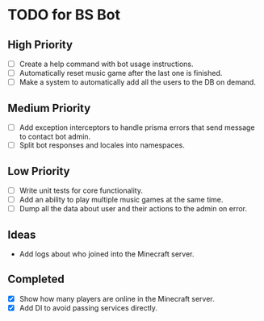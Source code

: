 # TODO for BS Bot

## High Priority
- [ ] Create a help command with bot usage instructions.
- [ ] Automatically reset music game after the last one is finished.
- [ ] Make a system to automatically add all the users to the DB on demand.

## Medium Priority
- [ ] Add exception interceptors to handle prisma errors that send message to contact bot admin.
- [ ] Split bot responses and locales into namespaces.

## Low Priority
- [ ] Write unit tests for core functionality.
- [ ] Add an ability to play multiple music games at the same time.
- [ ] Dump all the data about user and their actions to the admin on error.

## Ideas
- Add logs about who joined into the Minecraft server.

## Completed
- [x] Show how many players are online in the Minecraft server.
- [x] Add DI to avoid passing services directly.
